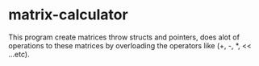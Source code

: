 # matrix-calculator
This program create matrices throw structs and pointers, does alot of operations to these matrices by overloading the operators like (+, -, *, &lt;&lt; ...etc).
